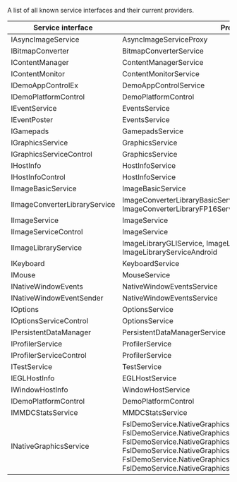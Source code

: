 A list of all known service interfaces and their current providers.

Service interface             | Providers
------------------------------|------------------------------------------------------------
IAsyncImageService            | AsyncImageServiceProxy
IBitmapConverter              | BitmapConverterService
IContentManager               | ContentManagerService
IContentMonitor               | ContentMonitorService
IDemoAppControlEx             | DemoAppControlService
IDemoPlatformControl          | DemoPlatformControl
IEventService                 | EventsService
IEventPoster                  | EventsService
IGamepads                     | GamepadsService
IGraphicsService              | GraphicsService
IGraphicsServiceControl       | GraphicsService
IHostInfo                     | HostInfoService
IHostInfoControl              | HostInfoService
IImageBasicService            | ImageBasicService
IImageConverterLibraryService | ImageConverterLibraryBasicService, ImageConverterLibraryFP16Service
IImageService                 | ImageService
IImageServiceControl          | ImageService
IImageLibraryService          | ImageLibraryGLIService, ImageLibraryServiceDevIL, ImageLibraryServiceAndroid
IKeyboard                     | KeyboardService
IMouse                        | MouseService
INativeWindowEvents           | NativeWindowEventsService
INativeWindowEventSender      | NativeWindowEventsService
IOptions                      | OptionsService
IOptionsServiceControl        | OptionsService
IPersistentDataManager        | PersistentDataManagerService
IProfilerService              | ProfilerService
IProfilerServiceControl       | ProfilerService
ITestService                  | TestService
IEGLHostInfo                  | EGLHostService
IWindowHostInfo               | WindowHostService
IDemoPlatformControl          | DemoPlatformControl
IMMDCStatsService             | MMDCStatsService
INativeGraphicsService        | FslDemoService.NativeGraphics.G2D.NativeGraphicsService, FslDemoService.NativeGraphics.OpenGLES2.NativeGraphicsService, FslDemoService.NativeGraphics.OpenGLES3.NativeGraphicsService, FslDemoService.NativeGraphics.OpenVG.NativeGraphicsService, FslDemoService.NativeGraphics.Stub.NativeGraphicsService, FslDemoService.NativeGraphics.Vulkan.NativeGraphicsService
